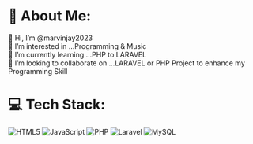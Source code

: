 # 💫 About Me:
👋 Hi, I’m @marvinjay2023<br>👀 I’m interested in ...Programming & Music<br>🌱 I’m currently learning ...PHP to LARAVEL<br>💞️ I’m looking to collaborate on ...LARAVEL or PHP Project to enhance my Programming Skill


# 💻 Tech Stack:
![HTML5](https://img.shields.io/badge/html5-%23E34F26.svg?style=for-the-badge&logo=html5&logoColor=white) ![JavaScript](https://img.shields.io/badge/javascript-%23323330.svg?style=for-the-badge&logo=javascript&logoColor=%23F7DF1E) ![PHP](https://img.shields.io/badge/php-%23777BB4.svg?style=for-the-badge&logo=php&logoColor=white) ![Laravel](https://img.shields.io/badge/laravel-%23FF2D20.svg?style=for-the-badge&logo=laravel&logoColor=white) ![MySQL](https://img.shields.io/badge/mysql-4479A1.svg?style=for-the-badge&logo=mysql&logoColor=white)



<!-- Proudly created with GPRM ( https://gprm.itsvg.in ) -->

<!---
marvinjay2023/marvinjay2023 is a ✨ special ✨ repository because its `README.md` (this file) appears on your GitHub profile.
You can click the Preview link to take a look at your changes.
--->
